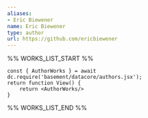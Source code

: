 ```yaml
---
aliases:
- Eric Biewener
name: Eric Biewener
type: author
url: https://github.com/ericbiewener
---
```



%% WORKS_LIST_START %%

```datacorejsx
const { AuthorWorks } = await dc.require('basement/datacore/authors.jsx');
return function View() {
    return <AuthorWorks/>
}
```
%% WORKS_LIST_END %%